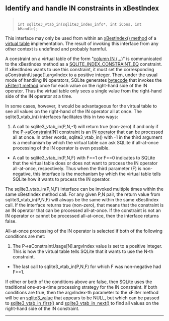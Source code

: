 ## Identify and handle IN constraints in xBestIndex




> ```
> 
> int sqlite3_vtab_in(sqlite3_index_info*, int iCons, int bHandle);
> 
> ```



This interface may only be used from within an
[xBestIndex() method](vtab.html#xbestindex) of a [virtual table](vtab.html) implementation.
The result of invoking this interface from any other context is
undefined and probably harmful.


A constraint on a virtual table of the form
"[column IN (...)](lang_expr.html#in_op)" is
communicated to the xBestIndex method as a
[SQLITE\_INDEX\_CONSTRAINT\_EQ](#SQLITE_INDEX_CONSTRAINT_EQ) constraint. If xBestIndex wants to use
this constraint, it must set the corresponding
aConstraintUsage\[].argvIndex to a positive integer. Then, under
the usual mode of handling IN operators, SQLite generates [bytecode](opcode.html)
that invokes the [xFilter() method](vtab.html#xfilter) once for each value
on the right\-hand side of the IN operator. Thus the virtual table
only sees a single value from the right\-hand side of the IN operator
at a time.


In some cases, however, it would be advantageous for the virtual
table to see all values on the right\-hand of the IN operator all at
once. The sqlite3\_vtab\_in() interfaces facilitates this in two ways:


1. A call to sqlite3\_vtab\_in(P,N,\-1\) will return true (non\-zero)
if and only if the [P\-\>aConstraint](#sqlite3_index_info)\[N] constraint
is an [IN operator](lang_expr.html#in_op) that can be processed all at once. In other words,
sqlite3\_vtab\_in() with \-1 in the third argument is a mechanism
by which the virtual table can ask SQLite if all\-at\-once processing
of the IN operator is even possible.


- A call to sqlite3\_vtab\_in(P,N,F) with F\=\=1 or F\=\=0 indicates
to SQLite that the virtual table does or does not want to process
the IN operator all\-at\-once, respectively. Thus when the third
parameter (F) is non\-negative, this interface is the mechanism by
which the virtual table tells SQLite how it wants to process the
IN operator.



The sqlite3\_vtab\_in(P,N,F) interface can be invoked multiple times
within the same xBestIndex method call. For any given P,N pair,
the return value from sqlite3\_vtab\_in(P,N,F) will always be the same
within the same xBestIndex call. If the interface returns true
(non\-zero), that means that the constraint is an IN operator
that can be processed all\-at\-once. If the constraint is not an IN
operator or cannot be processed all\-at\-once, then the interface returns
false.


All\-at\-once processing of the IN operator is selected if both of the
following conditions are met:


1. The P\-\>aConstraintUsage\[N].argvIndex value is set to a positive
integer. This is how the virtual table tells SQLite that it wants to
use the N\-th constraint.


- The last call to sqlite3\_vtab\_in(P,N,F) for which F was
non\-negative had F\>\=1\.



If either or both of the conditions above are false, then SQLite uses
the traditional one\-at\-a\-time processing strategy for the IN constraint.
If both conditions are true, then the argvIndex\-th parameter to the
xFilter method will be an [sqlite3\_value](#sqlite3_value) that appears to be NULL,
but which can be passed to [sqlite3\_vtab\_in\_first()](#sqlite3_vtab_in_first) and
[sqlite3\_vtab\_in\_next()](#sqlite3_vtab_in_first) to find all values on the right\-hand side
of the IN constraint.




---


